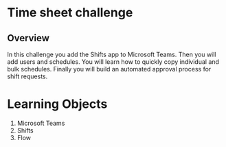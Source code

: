 # Time sheet challenge

## Overview

In this challenge you add the Shifts app to Microsoft Teams. Then you will add users and schedules. You will learn how to quickly copy individual and bulk schedules. Finally you will build an automated approval process for shift requests.

# Learning Objects
1. Microsoft Teams
2. Shifts
3. Flow





